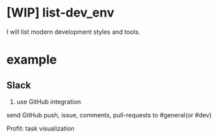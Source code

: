 [WIP] list-dev_env
============

I will list modern development styles and tools.

example
===

Slack
---

1. use GitHub integration

send GitHub push, issue, comments, pull-requests to #general(or #dev)

Profit: task visualization
